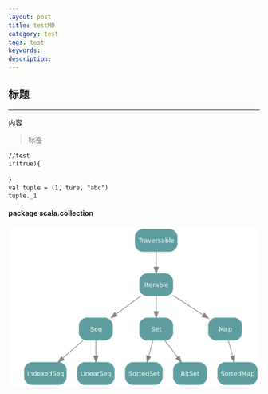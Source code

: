 ```yaml
---
layout: post
title: testMD
category: test
tags: test
keywords:
description:
---
```


## 标题  
---  

内容  

> 标签  

```
//test
if(true){
  
}
val tuple = (1, ture, "abc")  
tuple._1
```  

#### package scala.collection  


![collection](/public/img/collection.png)  
